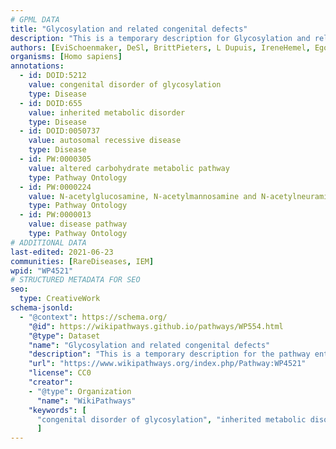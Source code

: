 ```yaml
---
# GPML DATA
title: "Glycosylation and related congenital defects"
description: "This is a temporary description for Glycosylation and related congenital defects"
authors: [EviSchoenmaker, DeSl, BrittPieters, L Dupuis, IreneHemel, Egonw, Fehrhart, MaintBot, Finterly]
organisms: [Homo sapiens]
annotations:
  - id: DOID:5212
    value: congenital disorder of glycosylation
    type: Disease
  - id: DOID:655
    value: inherited metabolic disorder
    type: Disease
  - id: DOID:0050737
    value: autosomal recessive disease
    type: Disease
  - id: PW:0000305
    value: altered carbohydrate metabolic pathway
    type: Pathway Ontology
  - id: PW:0000224
    value: N-acetylglucosamine, N-acetylmannosamine and N-acetylneuraminic acid dissimilation pathway
    type: Pathway Ontology
  - id: PW:0000013
    value: disease pathway
    type: Pathway Ontology
# ADDITIONAL DATA
last-edited: 2021-06-23
communities: [RareDiseases, IEM]
wpid: "WP4521"
# STRUCTURED METADATA FOR SEO
seo:
  type: CreativeWork
schema-jsonld:
  - "@context": https://schema.org/
    "@id": https://wikipathways.github.io/pathways/WP554.html
    "@type": Dataset
    "name": "Glycosylation and related congenital defects"
    "description": "This is a temporary description for the pathway entitled: Glycosylation and related congenital defects"
    "url": "https://www.wikipathways.org/index.php/Pathway:WP4521"
    "license": CC0
    "creator":
    - "@type": Organization
      "name": "WikiPathways"
    "keywords": [
      "congenital disorder of glycosylation", "inherited metabolic disorder", "autosomal recessive disease", "altered carbohydrate metabolic pathway", "N-acetylglucosamine, N-acetylmannosamine and N-acetylneuraminic acid dissimilation pathway", "disease pathway",
      ]
---
```

